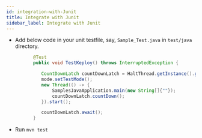 ```yaml
---
id: integration-with-Junit
title: Integrate with Junit
sidebar_label: Integrate with Junit
---
```



- Add below code in your unit testfile, say, `Sample_Test.java` in  `test/java` directory.

```java
          @Test
          public void TestKeploy() throws InterruptedException {

             CountDownLatch countDownLatch = HaltThread.getInstance().getCountDownLatch();
             mode.setTestMode();
             new Thread(() -> {
                 SamplesJavaApplication.main(new String[]{""});
                 countDownLatch.countDown();
             }).start();

             countDownLatch.await();
          }
```

- Run `mvn test`